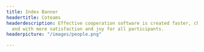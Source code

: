 ```yaml
---
title: Index Banner
headertitle: Coteams
headerdescription: Effective cooperation software is created faster, cheaper, safer
  and with more satisfaction and joy for all participants.
headerpicture: "/images/people.png"

---
```

